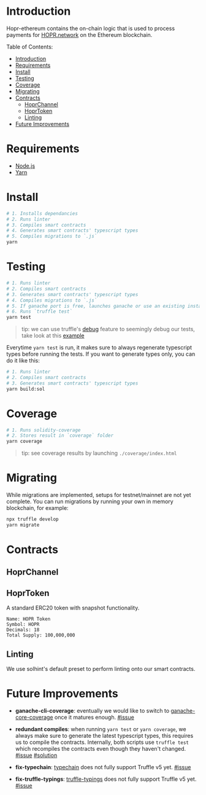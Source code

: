 # Introduction

Hopr-ethereum contains the on-chain logic that is used to process payments for [HOPR.network](https://hopr.network) on the Ethereum blockchain.

Table of Contents:

- [Introduction](#introduction)
- [Requirements](#requirements)
- [Install](#install)
- [Testing](#testing)
- [Coverage](#coverage)
- [Migrating](#migrating)
- [Contracts](#contracts)
  - [HoprChannel](#hoprchannel)
  - [HoprToken](#hoprtoken)
  - [Linting](#linting)
- [Future Improvements](#future-improvements)

# Requirements

- [Node.js](https://nodejs.org)
- [Yarn](https://yarnpkg.com)

# Install

```bash
# 1. Installs dependancies
# 2. Runs linter
# 3. Compiles smart contracts
# 4. Generates smart contracts' typescript types
# 5. Compiles migrations to `.js`
yarn
```

# Testing

```bash
# 1. Runs linter
# 2. Compiles smart contracts
# 3. Generates smart contracts' typescript types
# 4. Compiles migrations to `.js`
# 5. If ganache port is free, launches ganache or use an existing instance
# 6. Runs `truffle test`
yarn test
```

> tip: we can use truffle's [debug](https://www.trufflesuite.com/docs/truffle/getting-started/debugging-your-contracts#debugging-your-contracts) feature to seemingly debug our tests, take look at this [example](./examples/test/DebugExample.test.ts)

Everytime `yarn test` is run, it makes sure to always regenerate typescript types before running the tests.
If you want to generate types only, you can do it like this:

```bash
# 1. Runs linter
# 2. Compiles smart contracts
# 3. Generates smart contracts' typescript types
yarn build:sol
```

# Coverage

```bash
# 1. Runs solidity-coverage
# 2. Stores result in `coverage` folder
yarn coverage
```

> tip: see coverage results by launching `./coverage/index.html`

# Migrating

While migrations are implemented, setups for testnet/mainnet are not yet complete.
You can run migrations by running your own in memory blockchain, for example:

```bash
npx truffle develop
yarn migrate
```

# Contracts

## HoprChannel

## HoprToken

A standard ERC20 token with snapshot functionality.

```
Name: HOPR Token
Symbol: HOPR
Decimals: 18
Total Supply: 100,000,000
```

## Linting

We use solhint's default preset to perform linting onto our smart contracts.

# Future Improvements

- **ganache-cli-coverage**: eventually we would like to switch to [ganache-core-coverage](https://github.com/OpenZeppelin/ganache-core-coverage) once it matures enough. [#issue](https://forum.openzeppelin.com/t/how-is-solidity-coverage-integrated-into-openzeppelin/1323/3)

- **redundant compiles**: when running `yarn test` or `yarn coverage`, we always make sure to generate the latest typescript types, this requires us to compile the contracts. Internally, both scripts use `truffle test` which recompiles the contracts even though they haven't changed. [#issue](https://github.com/trufflesuite/truffle/issues/469) [#solution](https://github.com/trufflesuite/truffle/issues/2661)

- **fix-typechain**: [typechain](https://github.com/ethereum-ts/TypeChain) does not fully support Truffle v5 yet. [#issue](https://github.com/ethereum-ts/TypeChain/issues/193)

- **fix-truffle-typings**: [truffle-typings](https://github.com/ethereum-ts/truffle-typings) does not fully support Truffle v5 yet. [#issue](https://github.com/ethereum-ts/truffle-typings/pull/13#issuecomment-550325019)
